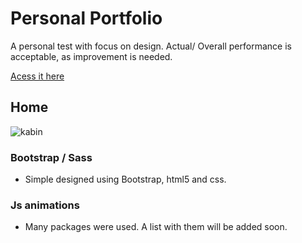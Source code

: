 # Personal Portfolio
A personal test with focus on design. Actual/ Overall performance is acceptable, as improvement is needed.

[Acess it here](htttps://www.klauberfreitas.github.io)

## Home
![kabin](https://user-images.githubusercontent.com/10797704/74363805-14627f80-4daa-11ea-82f4-87b07af86dae.png)

### Bootstrap / Sass
* Simple designed using Bootstrap, html5 and css. 

### Js animations
* Many packages were used. A list with them will be added soon.




